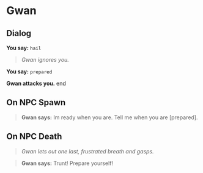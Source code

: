 # Gwan


## Dialog

**You say:** `hail`



>*Gwan ignores you.*

**You say:** `prepared`




**Gwan attacks you.**
end



## On NPC Spawn





>**Gwan says:** Im ready when you are. Tell me when you are [prepared].


## On NPC Death


>*Gwan lets out one last, frustrated breath and gasps.*

>**Gwan says:** Trunt! Prepare yourself!




